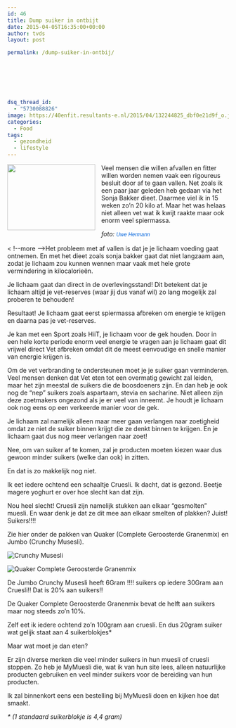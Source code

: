 ```yaml
---
id: 46
title: Dump suiker in ontbijt
date: 2015-04-05T16:35:00+00:00
author: tvds
layout: post

permalink: /dump-suiker-in-ontbij/







dsq_thread_id:
  - "5730088826"
image: https://40enfit.resultants-e.nl/2015/04/132244825_dbf0e21d9f_o.jpg
categories:
  - Food
tags:
  - gezondheid
  - lifestyle
---
```

<a href="https://farm1.staticflickr.com/51/132244825_dbf0e21d9f_o.jpg" imageanchor="1" style="clear: left; float: left; margin-bottom: 1em; margin-right: 1em;"><img border="0" height="150" src="https://farm1.staticflickr.com/51/132244825_dbf0e21d9f_o.jpg" width="200" /></a>Veel mensen die willen afvallen en fitter willen worden nemen vaak een rigoureus besluit door af te gaan vallen. Net zoals ik een paar jaar geleden heb gedaan via het Sonja Bakker dieet. Daarmee viel ik in 15 weken zo’n 20 kilo af. Maar het was helaas niet alleen vet wat ik kwijt raakte maar ook enorm veel spiermassa.

_foto:&nbsp;<a href="https://www.flickr.com/photos/uwehermann/" style="background-color: #fefefe; color: #0063dc; font-family: Arial, Helvetica, sans-serif; font-size: 12px; line-height: 18px; text-decoration: none;">Uwe Hermann</a>_

< !--more -->Het probleem met af vallen is dat je je lichaam voeding gaat ontnemen. En met het dieet zoals sonja bakker gaat dat niet langzaam aan, zodat je lichaam zou kunnen wennen maar vaak met hele grote vermindering in kilocalorieën.

Je lichaam gaat dan direct in de overlevingsstand! Dit betekent dat je lichaam altijd je vet-reserves (waar jij dus vanaf wil) zo lang mogelijk zal proberen te behouden!
  
Resultaat! Je lichaam gaat eerst spiermassa afbreken om energie te krijgen en daarna pas je vet-reserves.

Je kan met een Sport zoals HiiT, je lichaam voor de gek houden. Door in een hele korte periode enorm veel energie te vragen aan je lichaam gaat dit vrijwel direct Vet afbreken omdat dit de meest eenvoudige en snelle manier van energie krijgen is.

Om de vet verbranding te ondersteunen moet je je suiker gaan verminderen. Veel mensen denken dat Vet eten tot een overmatig gewicht zal leiden, maar het zijn meestal de suikers die de boosdoeners zijn. En dan heb je ook nog de “nep” suikers zoals aspartaam, stevia en sacharine. Niet alleen zijn deze zoetmakers ongezond als je er veel van inneemt. Je houdt je lichaam ook nog eens op een verkeerde manier voor de gek.

Je lichaam zal namelijk alleen maar meer gaan verlangen naar zoetigheid omdat ze niet de suiker binnen krijgt die ze denkt binnen te krijgen. En je lichaam gaat dus nog meer verlangen naar zoet!
  
Nee, om van suiker af te komen, zal je producten moeten kiezen waar dus gewoon minder suikers (welke dan ook) in zitten. 

En dat is zo makkelijk nog niet.
  
Ik eet iedere ochtend een schaaltje Cruesli. Ik dacht, dat is gezond. Beetje magere yoghurt er over hoe slecht kan dat zijn.

Nou heel slecht! Cruesli zijn namelijk stukken aan elkaar “gesmolten” muesli. En waar denk je dat ze dit mee aan elkaar smelten of plakken? Juist! Suikers!!!!

Zie hier onder de pakken van Quaker (Complete Geroosterde Granenmix) en Jumbo (Crunchy Musesli).

![Crunchy Musesli](https://farm8.staticflickr.com/7668/17038293145_6beac75d1a_z.jpg)
  
![Quaker Complete Geroosterde Granenmix](https://farm8.staticflickr.com/7605/17004140776_ed4a6bee45_z.jpg)
  
De Jumbo Crunchy Musesli heeft 6Gram !!!! suikers op iedere 30Gram aan Cruesli!! Dat is 20% aan suikers!!
  
De Quaker Complete Geroosterde Granenmix bevat de helft aan suikers maar nog steeds zo’n 10%.
  
Zelf eet ik iedere ochtend zo’n 100gram aan cruesli. En dus 20gram suiker wat gelijk staat aan 4 suikerblokjes* 
  
Maar wat moet je dan eten?
  
Er zijn diverse merken die veel minder suikers in hun muesli of cruesli stoppen. Zo heb je MyMuesli die, wat ik van hun site lees, alleen natuurlijke producten gebruiken en veel minder suikers voor de bereiding van hun producten. 
  
Ik zal binnenkort eens een bestelling bij MyMuesli doen en kijken hoe dat smaakt.
  
_*_ _(1 standaard suikerblokje is 4,4 gram)_